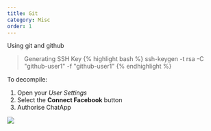 ```yaml
---
title: Git 
category: Misc
order: 1
---
```


Using git and github

>Generating SSH Key
{% highlight bash %}
ssh-keygen -t rsa -C "github-user1" -f "github-user1"
{% endhighlight %}

To decompile:

1. Open your *User Settings*
2. Select the **Connect Facebook** button
3. Authorise ChatApp

![](//placehold.it/800x600)
